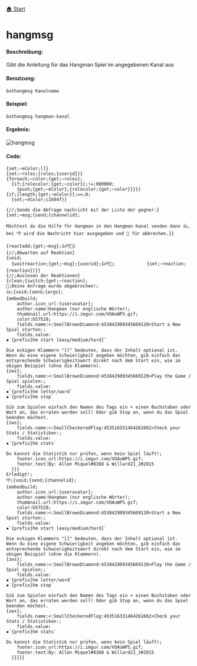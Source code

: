 [🏠 Start](https://jeanluc2305.github.io/Discord/)

# hangmsg

#### Beschreibung:

Gibt die Anleitung für das Hangman Spiel im angegebenen Kanal aus

#### Benutzung:

`bothangmsg Kanalname`

#### Beispiel:

`bothangmsg hangman-kanal`

#### Ergebnis:

![hangmsg](https://dub01pap001files.storage.live.com/y4my2pvzy3tyEGFXP_rQeFn_1bT-ZcqlpsxgkpTi46U0PJ0POuO5teNg9FdbB0c_IHaH5zN25H6NcPx4dN3oZEcYlccITIcfv0pmgSVXcBflhjXF6JESH-LoRLortLb8FYR39kseoCjxu2rBeAndoyPiF2FHBx4AARdZgrvHrhebUeShLBGHAqkZmAu6S25Ol4j?width=587&height=532&cropmode=none)

#### Code:

```
{set;~eColor;[]}
{set;~roles;{roles;{userid}}}
{foreach;~color;{get;~roles};
  {if;{rolecolor;{get;~color}};!=;000000;
    {push;{get;~eColor};{rolecolor;{get;~color}}}}}
{if;{length;{get;~eColor}};==;0;
  {set;~eColor;c1694f}}

{//;Sende die Abfrage nachricht mit der Liste der gegner:}
{set;~msg;{send;{channelid};
  
Möchtest du die Hilfe für Hangman in den Hangman Kanal senden dann 👍, bei 👎 wird die Nachricht hier ausgegeben und 🚫 für abbrechen.}}
 
{reactadd;{get;~msg};👍👎🚫}
{//;Abwarten auf Reaktion}
{void;
  {waitreaction;{get;~msg};{userid};👍👎🚫;            {set;~reaction;{reaction}}}}
{//;Auslesen der Reaktionen}
{clean;{switch;{get;~reaction};
🚫;Deine Anfrage wurde abgebrochen!;
👍;{void;{send;{args};
{embedbuild;
    author.icon_url:{useravatar};
    author.name:Hangman (nur englische Wörter);
    thumbnail.url:https://i.imgur.com/VOAuWP5.gif;
    color:b57528;
    fields.name:<:SmallBrownDiamond:453842989345669120>Start a New Spiel starten:;
    fields.value:
▪`{prefix}hm start [easy/medium/hard]`

Die eckigen Klammern "[]" bedeuten, dass der Inhalt optional ist. 
Wenn du eine eigene Schwierigkeit angeben möchten, gib einfach das entsprechende Schwierigkeitswort direkt nach dem Start ein, wie im obigen Beispiel (ohne die Klammern).
{zws};
    fields.name:<:SmallBrownDiamond:453842989345669120>Play the Game / Spiel spielen:;
    fields.value:
▪`{prefix}hm letter/word`
▪`{prefix}hm stop`

Gib zum Spielen einfach den Namen des Tags ein + einen Buchstaben oder Wort an, das erraten werden soll! Oder gib Stop an, wenn du das Spiel beenden möchest.
{zws};
    fields.name:<:SmallCheckeredFlag:453516331464261662>Check your Stats / Statistiken:;
    fields.value:
▪`{prefix}hm stats`

Du kannst die Statistik nur prüfen, wenn kein Spiel läuft!;
    footer.icon_url:https://i.imgur.com/VOAuWP5.gif;
    footer.text:By: Allen Miquel#8168 & Willard21_2#2815
  }}}
Erledigt!;
👎;{void;{send;{channelid};
{embedbuild;
    author.icon_url:{useravatar};
    author.name:Hangman (nur englische Wörter);
    thumbnail.url:https://i.imgur.com/VOAuWP5.gif;
    color:b57528;
    fields.name:<:SmallBrownDiamond:453842989345669120>Start a New Spiel starten:;
    fields.value:
▪`{prefix}hm start [easy/medium/hard]`

Die eckigen Klammern "[]" bedeuten, dass der Inhalt optional ist. 
Wenn du eine eigene Schwierigkeit angeben möchten, gib einfach das entsprechende Schwierigkeitswort direkt nach dem Start ein, wie im obigen Beispiel (ohne die Klammern).
{zws};
    fields.name:<:SmallBrownDiamond:453842989345669120>Play the Game / Spiel spielen:;
    fields.value:
▪`{prefix}hm letter/word`
▪`{prefix}hm stop`

Gib zum Spielen einfach den Namen des Tags ein + einen Buchstaben oder Wort an, das erraten werden soll! Oder gib Stop an, wenn du das Spiel beenden möchest.
{zws};
    fields.name:<:SmallCheckeredFlag:453516331464261662>Check your Stats / Statistiken:;
    fields.value:
▪`{prefix}hm stats`

Du kannst die Statistik nur prüfen, wenn kein Spiel läuft!;
    footer.icon_url:https://i.imgur.com/VOAuWP5.gif;
    footer.text:By: Allen Miquel#8168 & Willard21_2#2815
  }}}}}
  ```
